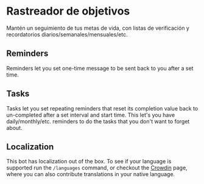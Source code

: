 # Rastreador de objetivos

Mantén un seguimiento de tus metas de vida, con listas de verificación y recordatorios diarios/semanales/mensuales/etc.

## Reminders

Reminders let you set one-time message to be sent back to you after a set time.

## Tasks

Tasks let you set repeating reminders that reset its completion value back to un-completed after a set interval and start time. This let's you have daily/monthly/etc. reminders to do the tasks that you don't want to forget about.

## Localization

This bot has localization out of the box. To see if your language is supported run the `/languages` command, or checkout the [Crowdin](https://crwd.in/goal-tracker-discord-bot) page, where you can also contribute translations in your native language.
